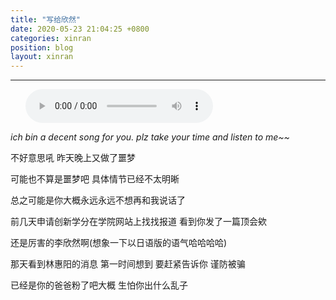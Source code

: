 ```yaml
---
title: "写给欣然"
date: 2020-05-23 21:04:25 +0800
categories: xinran
position: blog
layout: xinran
---
```


---

<ul class="list-inline text-center">
<audio controls="controls">
    <source src="http://music.163.com/song/media/outer/url?id=27928565.mp3" type="audio/ogg">
    <source src="http://music.163.com/song/media/outer/url?id=27928565.mp3" type="audio/mpeg">
<embed height="50" width="1500" src="http://music.163.com/song/media/outer/url?id=27928565.mp3" />
</audio>
</ul>


*ich bin a decent song for you. plz take your time and listen to me~~*



不好意思吼 昨天晚上又做了噩梦

可能也不算是噩梦吧 具体情节已经不太明晰

总之可能是你大概永远永远不想再和我说话了

前几天申请创新学分在学院网站上找找报道 看到你发了一篇顶会欸

还是厉害的李欣然啊(想象一下以日语版的语气哈哈哈哈)

那天看到林惠阳的消息 第一时间想到 要赶紧告诉你 谨防被骗

已经是你的爸爸粉了吧大概 生怕你出什么乱子